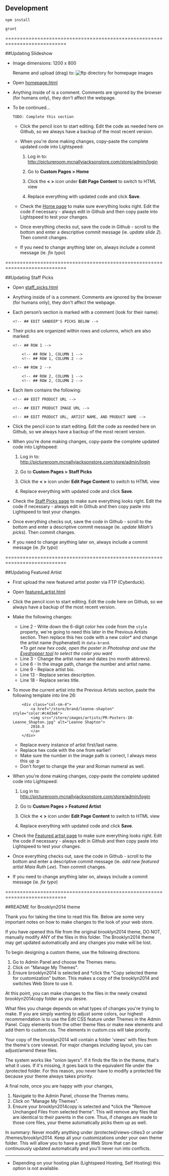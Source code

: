 ## Development

`npm install`

`grunt`

===========================================================================

##Updating Slideshow

- Image dimensions:
	1200 x 800

	Rename and upload (drag) to:
	![ftp directory for homepage images](screenshots/ftp-homepage-images.png)

- Open [homepage.html](https://github.com/mmmanyfold/picture-room-theme/blob/master/homepage.html)

- Anything inside of <!--  --> is a comment. Comments are ignored by the browser (for humans only), they don't affect the webpage.

- To be continued...
	```
	TODO: Complete this section
	```
	- Click the pencil icon to start editing. Edit the code as needed here on Github, so we always have a backup of the most recent version.

	- When you're done making changes, copy-paste the complete updated code into Lightspeed:

		1. Log in to: http://pictureroom.mcnallyjacksonstore.com/store/admin/login

		2. Go to **Custom Pages > Home**

		3. Click the **< >** icon under **Edit Page Content** to switch to HTML view

		4. Replace everything with updated code and click **Save**.

	- Check the [Home page](http://pictureroom.mcnallyjacksonstore.com/store) to make sure everything looks right. Edit the code if necessary - always edit in Github and then copy paste into Lightspeed to test your changes.

	- Once everything checks out, save the code in Github - scroll to the bottom and enter a descriptive commit message (ie. *update slide 2*). Then commit changes.

	- If you need to change anything later on, always include a commit message (ie. *fix typo*)

===========================================================================

##Updating Staff Picks

- Open [staff_picks.html](https://github.com/mmmanyfold/picture-room-theme/blob/master/staff_picks.html)

- Anything inside of <!--  --> is a comment. Comments are ignored by the browser (for humans only), they don't affect the webpage.

- Each person’s section is marked with a comment (look for their name):
	```
	<!-- ## EDIT SANDEEP'S PICKS BELOW -->
	```
- Their picks are organized within rows and columns, which are also marked:
	```
	<!-- ## ROW 1 -->

		<!-- ## ROW 1, COLUMN 1 -->
		<!-- ## ROW 1, COLUMN 2 -->

	<!-- ## ROW 2 -->

		<!-- ## ROW 2, COLUMN 1 -->
		<!-- ## ROW 2, COLUMN 2 -->
	```
- Each item contains the following:
	```
	<!-- ## EDIT PRODUCT URL -->

	<!-- ## EDIT PRODUCT IMAGE URL -->

	<!-- ## EDIT PRODUCT URL, ARTIST NAME, AND PRODUCT NAME -->
	```
- Click the pencil icon to start editing. Edit the code as needed here on Github, so we always have a backup of the most recent version.

- When you're done making changes, copy-paste the complete updated code into Lightspeed:

	1. Log in to: http://pictureroom.mcnallyjacksonstore.com/store/admin/login

	2. Go to **Custom Pages > Staff Picks**

	3. Click the **< >** icon under **Edit Page Content** to switch to HTML view

	4. Replace everything with updated code and click **Save**.

- Check the [Staff Picks page](http://pictureroom.mcnallyjacksonstore.com/store/staff-picks) to make sure everything looks right. Edit the code if necessary - always edit in Github and then copy paste into Lightspeed to test your changes.

- Once everything checks out, save the code in Github - scroll to the bottom and enter a descriptive commit message (ie. *update Milah's picks*). Then commit changes.

- If you need to change anything later on, always include a commit message (ie. *fix typo*)

===========================================================================

##Updating Featured Artist

- First upload the new featured artist poster via FTP (Cyberduck).

- Open [featured_artist.html](https://github.com/mmmanyfold/picture-room-theme/blob/master/featured_artist.html)

- Click the pencil icon to start editing. Edit the code here on Github, so we always have a backup of the most recent version.

- Make the following changes:
	- Line 2 - Write down the 6-digit color hex code from the `style` property, we're going to need this later in the Previous Artists section. Then 	replace this hex code with a new color* and change the artist name (hyphenated) in `data-brand`.<br>
	*&ast;To get new hex code, open the poster in Photoshop and use the [Eyedropper tool](https://css-tricks.com/grabbing-hex-codes-for-colors/) to select the color you want*<br>
	- Line 3 - Change the artist name and dates (no month abbrevs).<br>
	- Line 6 - In the image path, change the number and artist name.<br>
	- Line 9 - Replace artist bio.<br>
	- Line 13 - Replace series description.<br>
	- Line 18 - Replace series title.

- To move the current artist into the Previous Artists section, paste the following template into line 26:

	```
		<div class="col-sm-4">
			<a href="/store/brand/leanne-shapton" style="color:#c4d3e6">
			<img src="/store/images/artists/PR-Posters-10-Leanne_Shapton.jpg" alt="Leanne Shapton">
			2016.X
			</a>
		</div>
	```

	- Replace every instance of artist first/last name.
	- Replace hex code with the one from earlier!
	- Make sure the number in the image path is correct, I always mess this up :p
	- Don't forget to change the year and Roman numeral as well.

- When you're done making changes, copy-paste the complete updated code into Lightspeed:

	1. Log in to: http://pictureroom.mcnallyjacksonstore.com/store/admin/login

	2. Go to **Custom Pages > Featured Artist**

	3. Click the **< >** icon under **Edit Page Content** to switch to HTML view

	4. Replace everything with updated code and click **Save**.

- Check the [Featured artist page](http://pictureroom.mcnallyjacksonstore.com/store/featured-artist) to make sure everything looks right. Edit the code if necessary - always edit in Github and then copy paste into Lightspeed to test your changes.

- Once everything checks out, save the code in Github - scroll to the bottom and enter a descriptive commit message (ie. *add new featured artist Maia Ruth Lee*). Then commit changes.

- If you need to change anything later on, always include a commit message (ie. *fix typo*)

===========================================================================

##README for Brooklyn2014 theme

Thank you for taking the time to read this file.
Below are some very important notes on how to make changes to the look of your web store.

If you have opened this file from the original brooklyn2014 theme, DO NOT, manually modify ANY of the files in this folder.
The Brooklyn2014 theme may get updated automatically and any changes you make will be lost.

To begin designing a custom theme, use the following directions:

1. Go to Admin Panel and choose the Themes menu.
2. Click on "Manage My Themes".
3. Ensure brooklyn2014 is selected and *click the "Copy selected theme for customization" button. This makes a copy of the brooklyn2014 and switches Web Store to use it.

At this point, you can make changes to the files in the newly created brooklyn2014copy folder as you desire.

What files you change depends on what types of changes you're trying to make. If you are simply wanting to adjust some colors,
our highest recommendation is to use the Edit CSS feature under Themes in the Admin Panel. Copy elements from the other theme files
or make new elements and add them to custom.css. The elements in custom.css will take priority.

Your copy of the brooklyn2014 will contain a folder 'views' with files from the theme's core viewset.
For major changes including layout, you can adjust/amend these files.

The system works like "onion layers". If it finds the file in the theme, that's what it uses. If it's missing, it goes back to the equivalent file under the /protected folder. For this reason, you never have to modify a protected file because your theme always takes priority.

A final note, once you are happy with your changes,
1. Navigate to the Admin Panel, choose the Themes menu.
2. Click on "Manage My Themes".
3. Ensure your brooklyn2014copy is selected and *click the "Remove Unchanged Files from selected theme". This will remove any files
that are identical to their parents in the core. Thus, if changes are made to those core files, your theme automatically picks them up as well.

In summary: Never modify anything under /protected/views-cities3 or under /themes/brooklyn2014.
Keep all your customizations under your own theme folder. This will allow you to have a great Web Store that can be continuously updated automatically and you'll never run into conflicts.

------
* Depending on your hosting plan (Lightspeed Hosting, Self Hosting) this option is not available.
